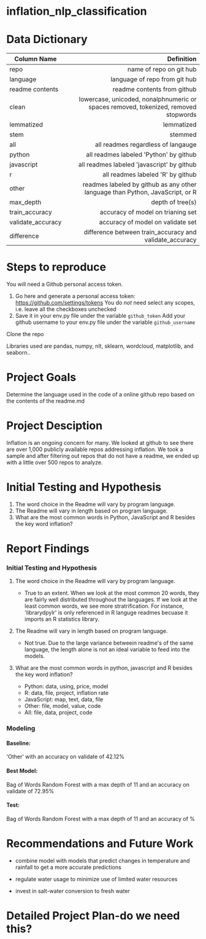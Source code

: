 # inflation_nlp_classification

# Data Dictionary

                  
| Column Name      | Definition                                                                           |
| -------------    |------------------------------------------------------------------------------------: |
| repo             | name of repo on git hub                                                              |
| language         | language of repo from git hub                                                        |
| readme contents  | readme contents from github                                                          |
| clean            | lowercase, unicoded, nonalphnumeric or spaces removed, tokenized, removed stopwords  |
| lemmatized       | lemmatized                                                                           |
| stem             | stemmed                                                                              |
| all              | all readmes regardless of langauge                                                   |
| python           | all readmes labeled 'Python' by github                                               |
| javascript       | all readmes labeled 'javascript' by github                                           |    
| r                | all readmes labeled 'R' by github                                                    |
| other            | readmes labeled by github as any other language than Python, JavaScript, or R        |
| max_depth        | depth of tree(s)                                                                     |
| train_accuracy   | accuracy of model on trianing set                                                    |
| validate_accuracy| accuracy of model on validate set                                                    |
| difference       | difference between train_accuracy and validate_accuracy                              |  



# Steps to reproduce

You will need a Github personal access token.

1. Go here and generate a personal access token: https://github.com/settings/tokens
   You do _not_ need select any scopes, i.e. leave all the checkboxes unchecked
2. Save it in your env.py file under the variable `github_token`
   Add your github username to your env.py file under the variable `github_username`

Clone the repo

Libraries used are pandas, numpy, nlt, sklearn, wordcloud, matplotlib, and seaborn..


# Project Goals

Determine the language used in the code of a online github repo based on the contents of the readme.md

# Project Desciption

Inflation is an ongoing concern for many. We looked at github to see there are over 1,000 publicly available repos addressing inflation. We took a sample and after filtering out repos that do not have a readme, we ended up with a little over 500 repos to analyze. 


# Initial Testing and Hypothesis
1. The word choice in the Readme will vary by program language.
2. The Readme will vary in length based on program language.
3. What are the most common words in Python, JavaScript and R besides the key word inflation?

# Report Findings 

### Initial Testing and Hypothesis
1. The word choice in the Readme will vary by program language.
    - True to an extent. When we look at the most common 20 words, they are fairly well distributed throughout the languages. If we look at the least common words, we see more stratrification. For instance, 'librarydpylr' is only referenced in R languge readmes becuase it imports an R statistics library. 

2. The Readme will vary in length based on program language.
    - Not true. Due to the large variance betweein readme's of the same language, the length alone is not an ideal variable to feed into the models.  
    
3. What are the most common words in python, javascript and R besides the key word inflation?
   - Python: data, using, price, model
    - R: data, file, project, inflation rate
    - JavaScript: map, text, data, file
    - Other: file, model, value, code
    - All: file, data, project, code

### Modeling
#### Baseline: 
'Other' with an accuracy on validate of 42.12%

#### Best Model: 
Bag of Words Random Forest with a max depth of 11 and an accuracy on validate of 72.95% 

#### Test:
Bag of Words Random Forest with a max depth of 11 and an accuracy of %



#  Recommendations and Future Work

- combine model with models that predict changes in temperature and rainfall to get a more accurate predictions

- regulate water usage to minimize use of limited water resources

- invest in salt-water conversion to fresh water


# Detailed Project Plan-do we need this?

